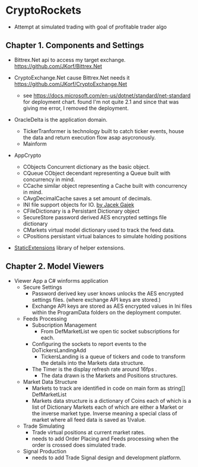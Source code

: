 # CryptoRockets
  - Attempt at simulated trading with goal of profitable trader algo
    
## Chapter 1. Components and Settings

  - Bittrex.Net api to access my target exchange. https://github.com/JKorf/Bittrex.Net
  - CryptoExchange.Net cause Bittrex.Net needs it https://github.com/JKorf/CryptoExchange.Net
    - see https://docs.microsoft.com/en-us/dotnet/standard/net-standard for deployment chart.  found I'm not quite 2.1 and since that was giving me error, I removed the deployment.
    
  - OracleDelta is the application domain.
    - TickerTranformer is technology built to catch ticker events, house the data and return execution flow asap asycronously.
    - Mainform  

  - AppCrypto 
    - CObjects Concurrent dictionary as the basic object.  
    - CQueue  CObject decendant representing a Queue built with concurrency in mind.
    - CCache  similar object representing a Cache built with concurrency in mind. 
    - CAvgDecimalCache saves a set amount of decimals.  
    - INI file support objects for IO. [by Jacek Gajek](https://www.codeproject.com/Articles/20120/INI-Files)
    - CFileDictionary is a Persistant Dictionary object 
    - SecureStore password derived AES encrypted settings file dictionary
    - CMarkets virtual model dictionary used to track the feed data. 
    - CPositions persistant virtual balances to simulate holding positions

  - [StaticExtensions](https://github.com/mmeents/StaticExtensions) library of helper extensions. 
        
## Chapter 2. Model Viewers
  - Viewer App a C# winforms application
    - Secure Settings
      - Password derived key user knows unlocks the AES encrypted settings files.  (where exchange API keys are stored.)
      - Exchange API keys are stored as AES encrypted values in Ini files within the ProgramData folders on the deployment computer.    
    - Feeds Processing
      - Subscription Management
        - From DefMarketList we open tic socket subscriptions for each.      
      - Configuring the sockets to report events to the DoTickersLandingAdd 
        - TickersLanding is a queue of tickers and code to transform the details into the Markets data structure.  
      - The Timer is the display refresh rate around 16fps .
        - The data drawn is the Markets and Positions structures.        
    - Market Data Structure
      - Markets to track are identified in code on main form as string[] DefMarketList 
      - Markets data structure is a dictionary of Coins each of which is a list of Dictionary Markets each of which are either a Market or the inverse market type. Inverse meaning a special class of market where all feed data is saved as 1/value.     
    - Trade Simulating
      - Trade virtual positions at current market rates.   
      - needs to add Order Placing and Feeds processing when the order is crossed does simulated trade. 
    - Signal Production
      - needs to add Trade Signal design and development platform. 



